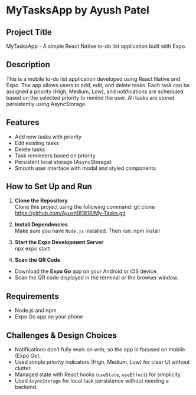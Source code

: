 # MyTasksApp by Ayush Patel

## Project Title
MyTasksApp - A simple React Native to-do list application built with Expo.

## Description
This is a mobile to-do list application developed using React Native and Expo. The app allows users to add, edit, and delete tasks. Each task can be assigned a priority (High, Medium, Low), and notifications are scheduled based on the selected priority to remind the user. All tasks are stored persistently using AsyncStorage.

## Features
- Add new tasks with priority
- Edit existing tasks
- Delete tasks
- Task reminders based on priority
- Persistent local storage (AsyncStorage)
- Smooth user interface with modal and styled components

## How to Set Up and Run

1. **Clone the Repository**  
   Clone this project using the following command: 
       git clone https://github.com/Ayush181818/My-Tasks.git
   
2. **Install Dependencies**  
Make sure you have `Node.js` installed. Then run:
npm install

3. **Start the Expo Development Server**  
npx expo start

4. **Scan the QR Code**  
- Download the **Expo Go** app on your Android or iOS device.
- Scan the QR code displayed in the terminal or the browser window.

## Requirements
- Node.js and npm
- Expo Go app on your phone

## Challenges & Design Choices

- Notifications don’t fully work on web, so the app is focused on mobile (Expo Go).
- Used simple priority indicators (High, Medium, Low) for clear UI without clutter.
- Managed state with React hooks (`useState`, `useEffect`) for simplicity.
- Used `AsyncStorage` for local task persistence without needing a backend.


